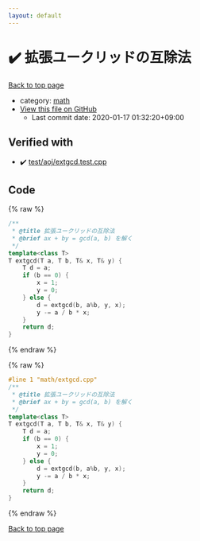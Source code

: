 ```yaml
---
layout: default
---
```


<!-- mathjax config similar to math.stackexchange -->
<script type="text/javascript" async
  src="https://cdnjs.cloudflare.com/ajax/libs/mathjax/2.7.5/MathJax.js?config=TeX-MML-AM_CHTML">
</script>
<script type="text/x-mathjax-config">
  MathJax.Hub.Config({
    TeX: { equationNumbers: { autoNumber: "AMS" }},
    tex2jax: {
      inlineMath: [ ['$','$'] ],
      processEscapes: true
    },
    "HTML-CSS": { matchFontHeight: false },
    displayAlign: "left",
    displayIndent: "2em"
  });
</script>

<script type="text/javascript" src="https://cdnjs.cloudflare.com/ajax/libs/jquery/3.4.1/jquery.min.js"></script>
<script src="https://cdn.jsdelivr.net/npm/jquery-balloon-js@1.1.2/jquery.balloon.min.js" integrity="sha256-ZEYs9VrgAeNuPvs15E39OsyOJaIkXEEt10fzxJ20+2I=" crossorigin="anonymous"></script>
<script type="text/javascript" src="../../assets/js/copy-button.js"></script>
<link rel="stylesheet" href="../../assets/css/copy-button.css" />


# :heavy_check_mark: 拡張ユークリッドの互除法

<a href="../../index.html">Back to top page</a>

* category: <a href="../../index.html#7e676e9e663beb40fd133f5ee24487c2">math</a>
* <a href="{{ site.github.repository_url }}/blob/master/math/extgcd.cpp">View this file on GitHub</a>
    - Last commit date: 2020-01-17 01:32:20+09:00




## Verified with

* :heavy_check_mark: <a href="../../verify/test/aoj/extgcd.test.cpp.html">test/aoj/extgcd.test.cpp</a>


## Code

<a id="unbundled"></a>
{% raw %}
```cpp
/**
 * @title 拡張ユークリッドの互除法
 * @brief ax + by = gcd(a, b) を解く
 */
template<class T>
T extgcd(T a, T b, T& x, T& y) {
	T d = a;
	if (b == 0) {
		x = 1;
		y = 0;
	} else {
		d = extgcd(b, a%b, y, x);
		y -= a / b * x;
	}
	return d;
}
```
{% endraw %}

<a id="bundled"></a>
{% raw %}
```cpp
#line 1 "math/extgcd.cpp"
/**
 * @title 拡張ユークリッドの互除法
 * @brief ax + by = gcd(a, b) を解く
 */
template<class T>
T extgcd(T a, T b, T& x, T& y) {
	T d = a;
	if (b == 0) {
		x = 1;
		y = 0;
	} else {
		d = extgcd(b, a%b, y, x);
		y -= a / b * x;
	}
	return d;
}

```
{% endraw %}

<a href="../../index.html">Back to top page</a>

